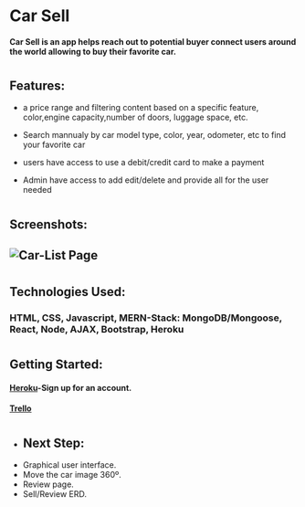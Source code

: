 # Car Sell

#### Car Sell is an app helps reach out to potential buyer connect users around the world allowing to buy their favorite car. 
#

## Features:
* a price range and filtering content based on a specific feature, color,engine capacity,number of doors, luggage space, etc.

* Search mannualy by car model type, color, year, odometer, etc to find your favorite car

* users have access to use a debit/credit card to make a payment 

* Admin have access to add edit/delete and provide all for the user needed
#

## Screenshots:
## ![Car-List Page](https://i.imgur.com/vKXLFuY.png)
#

## Technologies Used: 
### HTML, CSS, Javascript, MERN-Stack: MongoDB/Mongoose, React, Node, AJAX, Bootstrap, Heroku
#

## Getting Started:
#### [Heroku](https://jfk-findapet.herokuapp.com/)-Sign up for an account.

#### [Trello](https://trello.com/b/fY9xPmTa/car-sell)
#

#### 
* ## Next Step:
* Graphical user interface.
* Move the car image 360º.
* Review page.
* Sell/Review ERD.

#
 


